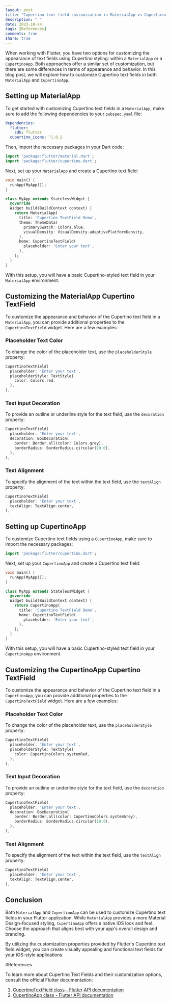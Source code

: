 ```yaml
---
layout: post
title: "Cupertino text field customization in MaterialApp vs CupertinoApp"
description: " "
date: 2023-10-24
tags: [References]
comments: true
share: true
---
```


When working with Flutter, you have two options for customizing the appearance of text fields using Cupertino styling: within a `MaterialApp` or a `CupertinoApp`. Both approaches offer a similar set of customization, but there are some differences in terms of appearance and behavior. In this blog post, we will explore how to customize Cupertino text fields in both `MaterialApp` and `CupertinoApp`.

## Setting up MaterialApp

To get started with customizing Cupertino text fields in a `MaterialApp`, make sure to add the following dependencies to your `pubspec.yaml` file:

```yaml
dependencies:
  flutter:
    sdk: flutter
  cupertino_icons: ^1.0.2
```

Then, import the necessary packages in your Dart code:

```dart
import 'package:flutter/material.dart';
import 'package:flutter/cupertino.dart';
```

Next, set up your `MaterialApp` and create a Cupertino text field:

```dart
void main() {
  runApp(MyApp());
}

class MyApp extends StatelessWidget {
  @override
  Widget build(BuildContext context) {
    return MaterialApp(
      title: 'Cupertino TextField Demo',
      theme: ThemeData(
        primarySwatch: Colors.blue,
        visualDensity: VisualDensity.adaptivePlatformDensity,
      ),
      home: CupertinoTextField(
        placeholder: 'Enter your text',
      ),
    );
  }
}
```

With this setup, you will have a basic Cupertino-styled text field in your `MaterialApp` environment.

## Customizing the MaterialApp Cupertino TextField

To customize the appearance and behavior of the Cupertino text field in a `MaterialApp`, you can provide additional properties to the `CupertinoTextField` widget. Here are a few examples:

### Placeholder Text Color

To change the color of the placeholder text, use the `placeholderStyle` property:

```dart
CupertinoTextField(
  placeholder: 'Enter your text',
  placeholderStyle: TextStyle(
    color: Colors.red,
  ),
),
```

### Text Input Decoration

To provide an outline or underline style for the text field, use the `decoration` property:

```dart
CupertinoTextField(
  placeholder: 'Enter your text',
  decoration: BoxDecoration(
    border: Border.all(color: Colors.grey),
    borderRadius: BorderRadius.circular(10.0),
  ),
),
```

### Text Alignment

To specify the alignment of the text within the text field, use the `textAlign` property:

```dart
CupertinoTextField(
  placeholder: 'Enter your text',
  textAlign: TextAlign.center,
),
```

## Setting up CupertinoApp

To customize Cupertino text fields using a `CupertinoApp`, make sure to import the necessary packages:

```dart
import 'package:flutter/cupertino.dart';
```

Next, set up your `CupertinoApp` and create a Cupertino text field:

```dart
void main() {
  runApp(MyApp());
}

class MyApp extends StatelessWidget {
  @override
  Widget build(BuildContext context) {
    return CupertinoApp(
      title: 'Cupertino TextField Demo',
      home: CupertinoTextField(
        placeholder: 'Enter your text',
      ),
    );
  }
}
```

With this setup, you will have a basic Cupertino-styled text field in your `CupertinoApp` environment.

## Customizing the CupertinoApp Cupertino TextField

To customize the appearance and behavior of the Cupertino text field in a `CupertinoApp`, you can provide additional properties to the `CupertinoTextField` widget. Here are a few examples:

### Placeholder Text Color

To change the color of the placeholder text, use the `placeholderStyle` property:

```dart
CupertinoTextField(
  placeholder: 'Enter your text',
  placeholderStyle: TextStyle(
    color: CupertinoColors.systemRed,
  ),
),
```

### Text Input Decoration

To provide an outline or underline style for the text field, use the `decoration` property:

```dart
CupertinoTextField(
  placeholder: 'Enter your text',
  decoration: BoxDecoration(
    border: Border.all(color: CupertinoColors.systemGrey),
    borderRadius: BorderRadius.circular(10.0),
  ),
),
```

### Text Alignment

To specify the alignment of the text within the text field, use the `textAlign` property:

```dart
CupertinoTextField(
  placeholder: 'Enter your text',
  textAlign: TextAlign.center,
),
```

## Conclusion

Both `MaterialApp` and `CupertinoApp` can be used to customize Cupertino text fields in your Flutter application. While `MaterialApp` provides a more Material Design-focused styling, `CupertinoApp` offers a native iOS look and feel. Choose the approach that aligns best with your app's overall design and branding.

By utilizing the customization properties provided by Flutter's Cupertino text field widget, you can create visually appealing and functional text fields for your iOS-style applications.

#References

To learn more about Cupertino Text Fields and their customization options, consult the official Flutter documentation:

1. [CupertinoTextField class - Flutter API documentation](https://api.flutter.dev/flutter/cupertino/CupertinoTextField-class.html)
2. [CupertinoApp class - Flutter API documentation](https://api.flutter.dev/flutter/cupertino/CupertinoApp-class.html)